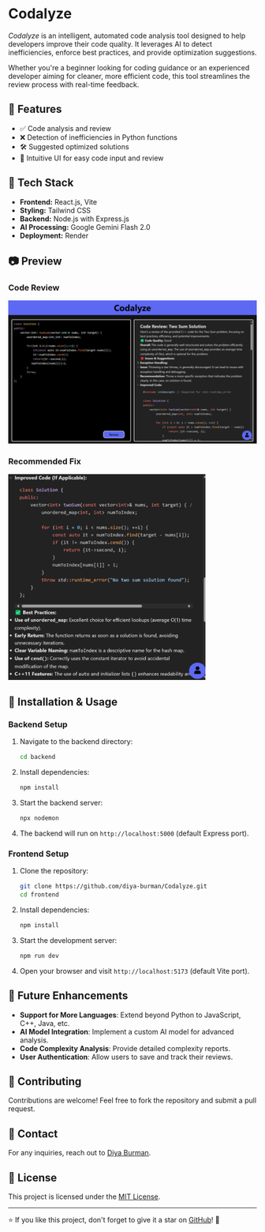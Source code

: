# Codalyze

*Codalyze* is an intelligent, automated code analysis tool designed to help developers improve their code quality. It leverages AI to detect inefficiencies, enforce best practices, and provide optimization suggestions. 

Whether you're a beginner looking for coding guidance or an experienced developer aiming for cleaner, more efficient code, this tool streamlines the review process with real-time feedback.

## 🚀 Features

- ✅ Code analysis and review
- ❌ Detection of inefficiencies in Python functions
- 🛠️ Suggested optimized solutions
- 🎨 Intuitive UI for easy code input and review

## 🚀 Tech Stack

- **Frontend:** React.js, Vite
- **Styling:** Tailwind CSS
- **Backend:** Node.js with Express.js
- **AI Processing:** Google Gemini Flash 2.0
- **Deployment:** Render 

## 📷 Preview

### Code Review
<img src="frontend\public\images\image1.png" width="600" />

### Recommended Fix
<img src="frontend\public\images\image2.png" width="400" />

## 📖 Installation & Usage

### Backend Setup

1. Navigate to the backend directory:
   ```sh
   cd backend
   ```
2. Install dependencies:
   ```sh
   npm install
   ```
3. Start the backend server:
   ```sh
   npx nodemon
   ```
4. The backend will run on `http://localhost:5000` (default Express port).

### Frontend Setup

1. Clone the repository:
   ```sh
   git clone https://github.com/diya-burman/Codalyze.git
   cd frontend
   ```
2. Install dependencies:
   ```sh
   npm install
   ```
3. Start the development server:
   ```sh
   npm run dev
   ```
4. Open your browser and visit `http://localhost:5173` (default Vite port).


## 🚀 Future Enhancements

- **Support for More Languages**: Extend beyond Python to JavaScript, C++, Java, etc.
- **AI Model Integration**: Implement a custom AI model for advanced analysis.
- **Code Complexity Analysis**: Provide detailed complexity reports.
- **User Authentication**: Allow users to save and track their reviews.


## 🤝 Contributing

Contributions are welcome! Feel free to fork the repository and submit a pull request.

## 📧 Contact

For any inquiries, reach out to [Diya Burman](https://github.com/diya-burman).

## 📜 License

This project is licensed under the [MIT License](LICENSE).

---

⭐ If you like this project, don't forget to give it a star on [GitHub](https://github.com/diya-burman/Codalyze)! 🚀

